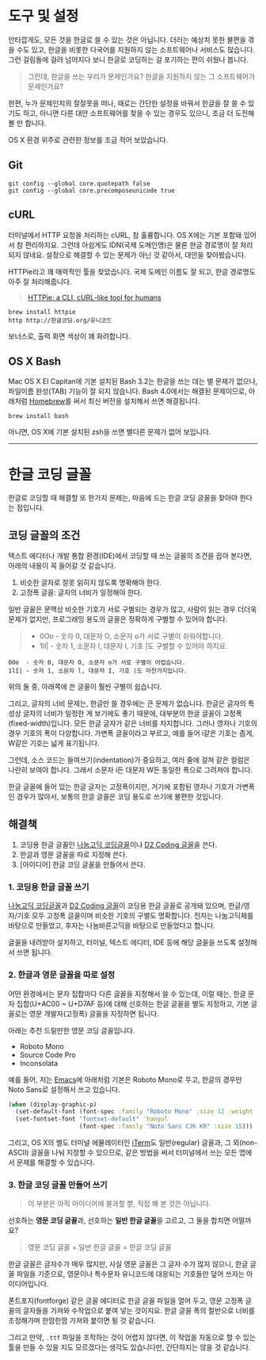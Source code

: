 # 도구 및 설정

안타깝게도, 모든 것을 한글로 쓸 수 있는 것은 아닙니다. 더러는 예상치 못한 불편을 겪을 수도 있고, 한글을 비롯한 다국어를 지원하지 않는 소프트웨어나 서비스도 많습니다. 그런 걸림돌에 걸려 넘어지다 보니 한글로 코딩하는 걸 포기하는 편이 쉬웠나 봅니다.

> 그런데, 한글을 쓰는 우리가 문제인가요? 한글을 지원하지 않는 그 소프트웨어가 문제인가요?

한편, 누가 문제인지의 잘잘못을 떠나, 때로는 간단한 설정을 바꿔서 한글을 잘 쓸 수 있기도 하고, 아니면 다른 대안 소프트웨어를 찾을 수 있는 경우도 있으니, 조금 더 도전해 볼 만 합니다.

OS X 환경 위주로 관련한 정보를 조금 적어 보았습니다.

## Git

``` shell
git config --global core.quotepath false
git config --global core.precomposeunicode true
```

## cURL

터미널에서 HTTP 요청을 처리하는 cURL, 참 훌륭합니다. OS X에는 기본 포함돼 있어서 참 편리하지요. 그런데 아쉽게도 IDN(국제 도메인명)은 물론 한글 경로명이 잘 처리되지 않네요. 설정으로 해결할 수 있는 문제가 아닌 것 같아서, 대안을 찾아봤습니다.

HTTPie라고 꽤 매력적인 툴을 찾았습니다. 국제 도메인 이름도 잘 되고, 한글 경로명도 아주 잘 처리해줍니다.

> [HTTPie: a CLI, cURL-like tool for humans](https://github.com/jkbrzt/httpie)

``` shell
brew install httpie
http http://한글코딩.org/유니코드
```

보너스로, 출력 화면 색상이 꽤 화려합니다.

## OS X Bash

Mac OS X El Capitan에 기본 설치된 Bash 3.2는 한글을 쓰는 데는 별 문제가 없으나, 파일이름 완성(TAB) 기능이 잘 되지 않습니다. Bash 4.0에서는 해결된 문제이므로, 아래처럼 [Homebrew][]를 써서 최신 버전을 설치해서 쓰면 해결됩니다.

``` shell
brew install bash
```

아니면, OS X에 기본 설치된 zsh을 쓰면 별다른 문제가 없어 보입니다.

--------

# 한글 코딩 글꼴

한글로 코딩할 때 해결할 또 한가지 문제는, 마음에 드는 한글 코딩 글꼴을 찾아야 한다는 점입니다.

## 코딩 글꼴의 조건

텍스트 에디터나 개발 통합 환경(IDE)에서 코딩할 때 쓰는 글꼴의 조건을 꼽아 본다면, 아래의 내용이 꼭 들어갈 것 같습니다.

1. 비슷한 글자로 잘못 읽히지 않도록 명확해야 한다.
1. 고정폭 글꼴: 글자의 너비가 일정해야 한다.

일반 글꼴은 문맥상 비슷한 기호가 서로 구별되는 경우가 많고, 사람이 읽는 경우 더더욱 문제가 없지만, 프로그래밍 용도의 글꼴은 정확하게 구별할 수 있어야 합니다.


> * 0Oo - 숫자 0, 대문자 O, 소문자 o가 서로 구별이 쉬워야합니다.
> * 1lI| - 숫자 1, 소문자 l, 대문자 I, 기호 |도 구별할 수 있어야 하지요.

``` plain
0Oo  - 숫자 0, 대문자 O, 소문자 o가 서로 구별이 어렵습니다.
1lI| - 숫자 1, 소문자 l, 대문자 I, 기호 |도 마찬가지입니다.
```

위의 둘 중, 아래쪽에 쓴 글꼴이 훨씬 구별이 쉽습니다.

그리고, 글자의 너비 문제는, 한글만 쓸 경우에는 큰 문제가 없습니다. 한글은 글자의 특성상 글자의 너비가 일정한 게 보기에도 좋기 때문에, 대부분의 한글 글꼴이 고정폭(fixed-width)입니다. 모든 한글 글자가 같은 너비를 차지합니다. 그러나 영자나 기호의 경우 기호의 폭이 다양합니다. 가변폭 글꼴이라고 부르고, 예를 들어 i같은 기호는 좁게, W같은 기호는 넓게 표기됩니다.

그런데, 소스 코드는 들여쓰기(indentation)가 중요하고, 여러 줄에 걸쳐 같은 컬럼은 나란히 보여야 합니다. 그래서 소문자 i든 대문자 W든 동일한 폭으로 그려져야 합니다.

한글 글꼴에 들어 있는 한글 글자는 고정폭이지만, 거기에 포함된 영자나 기호가 가변폭인 경우가 많아서, 보통의 한글 글꼴은 코딩 용도로 쓰기에 불편한 것입니다.

## 해결책

1. 코딩용 한글 글꼴인 [나눔고딕 코딩글꼴]이나 [D2 Coding 글꼴]을 쓴다.
1. 한글과 영문 글꼴을 따로 지정해 쓴다.
1. [아이디어] 한글 코딩 글꼴을 만들어서 쓴다.

### 1. 코딩용 한글 글꼴 쓰기

[나눔고딕 코딩글꼴]과 [D2 Coding 글꼴]이 코딩용 한글 글꼴로 공개돼 있으며, 한글/영자/기호 모두 고정폭 글꼴이며 비슷한 기호의 구별도 명확합니다. 전자는 나눔고딕체를 바탕으로 만들었고, 후자는 나눔바른고딕을 바탕으로 만들었다고 합니다.

글꼴을 내려받아 설치하고, 터미널, 텍스트 에디터, IDE 등에 해당 글꼴을 쓰도록 설정해서 쓰면 됩니다.

### 2. 한글과 영문 글꼴을 따로 설정

어떤 환경에서는 문자 집합마다 다른 글꼴을 지정해서 쓸 수 있는데, 이럴 때는, 한글 문자 집합(U+AC00 ~ U+D7AF 등)에 대해 선호하는 한글 글꼴을 별도 지정하고, 기본 글꼴로는 영문 개발자(고정폭) 글꼴을 지정하면 됩니다.

아래는 추천 드릴만한 영문 코딩 글꼴입니다.

* Roboto Mono
* Source Code Pro
* Inconsolata

예를 들어, 저는 [Emacs]에 아래처럼 기본은 Roboto Mono로 두고, 한글의 경우만 Noto Sans로 설정해서 쓰고 있습니다.

``` clojure
(when (display-graphic-p)
  (set-default-font (font-spec :family "Roboto Mono" :size 12 :weight 'light))
  (set-fontset-font "fontset-default" 'hangul
                    (font-spec :family "Noto Sans CJK KR" :size 15)))
```

그리고, OS X의 별도 터미널 에뮬레이터인 [iTerm]도 일반(regular) 글꼴과, 그 외(non-ASCII) 글꼴을 나눠 지정할 수 있으므로, 같은 방법을 써서 터미널에서 쓰는 모든 앱에서 문제를 해결할 수 있습니다.

### 3. 한글 코딩 글꼴 만들어 쓰기

> 이 부분은 아직 아이디어에 불과할 뿐, 직접 해 본 것은 아닙니다.

선호하는 **영문 코딩 글꼴**과, 선호하는 **일반 한글 글꼴**을 고르고, 그 둘을 합치면 어떨까요?

> 영문 코딩 글꼴 + 일반 한글 글꼴 = 한글 코딩 글꼴

한글 글꼴은 글자수가 매우 많지만, 사실 영문 글꼴은 그 글자 수가 많지 않으니, 한글 글꼴 파일을 기준으로, 영문이나 특수문자 유니코드에 대응되는 기호들만 덮어 쓰자는 아이디어입니다.

폰트포지(fontforge) 같은 글꼴 에디터로 한글 글꼴 파일을 열어 두고, 영문 고정폭 글꼴의 글자들을 가져와 수작업으로 붙여 넣는 것이지요. 한글 글꼴 폭의 절반으로 너비를 조정해가며 한땀한땀 가져와 붙이면 될 것 같습니다.

그리고 만약, `.ttf` 파일을 조작하는 것이 어렵지 않다면, 이 작업을 자동으로 할 수 있는 툴을 만들 수 있을 지도 모르겠다는 생각도 있습니다만, 간단하지는 않을 것 같습니다.

[iTerm]: https://www.iterm2.com
[Emacs]: https://emacsformacosx.com
[D2 Coding 글꼴]: http://dev.naver.com/projects/d2coding/
[나눔고딕 코딩글꼴]: http://dev.naver.com/projects/nanumfont/
[Homebrew]: http://brew.sh
